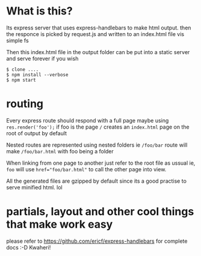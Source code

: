 # What is this?
Its express server that uses express-handlebars to make html output. then the responce is picked by request.js and written to an index.html file vis simple fs

Then this index.html file in the output folder can be put into a static server and serve forever if you wish

```
$ clone ....
$ npm install --verbose
$ npm start
```

# routing
Every express route should respond with a full page maybe using `res.render('foo');` if foo is the page
`/` creates an `index.html` page on the root of output by default

Nested routes are represented using nested folders ie `/foo/bar` route will make `/foo/bar.html` with foo being a folder

When linking from one page to another just refer to the root file as ussual ie, `foo` will use `href="foo/bar.html"` to call the other page into view.



All the generated files are gzipped by default since its a good practise to  serve minified html. lol

# partials, layout and other cool things that make work easy

please refer to https://github.com/ericf/express-handlebars for complete docs :-D Kwaheri!
